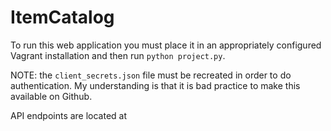 # ItemCatalog

To run this web application you must place it in an appropriately configured Vagrant installation and then run `python project.py`.

NOTE: the `client_secrets.json` file must be recreated in order to do authentication. My understanding is that it is bad practice to make this available on Github.

API endpoints are located at 
